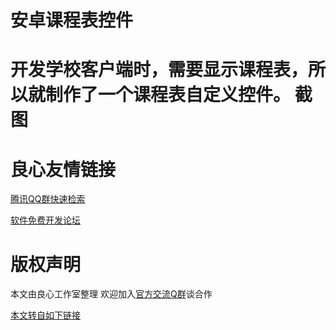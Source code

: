 安卓课程表控件
===================
开发学校客户端时，需要显示课程表，所以就制作了一个课程表自定义控件。
截图
============
  


 # 良心友情链接

[腾讯QQ群快速检索](http://u.720life.cn/s/8cf73f7c)

[软件免费开发论坛](http://u.720life.cn/s/bbb01dc0)

# 版权声明 

本文由良心工作室整理 欢迎加入[官方交流Q群](https://u.720life.cn/s/f2316816)谈合作

[本文转自如下链接](http://u.720life.cn/g/2e71d0f0a5c601172267ba20d3a43c6e6514060f90868d539be2385f0b7975971daf441090a9f8479e9160218600d4d0ab371e2ce480b9464acb5db5d4ab7bfb9ae7ad03d5f0b40438ba0a2e590275bb)